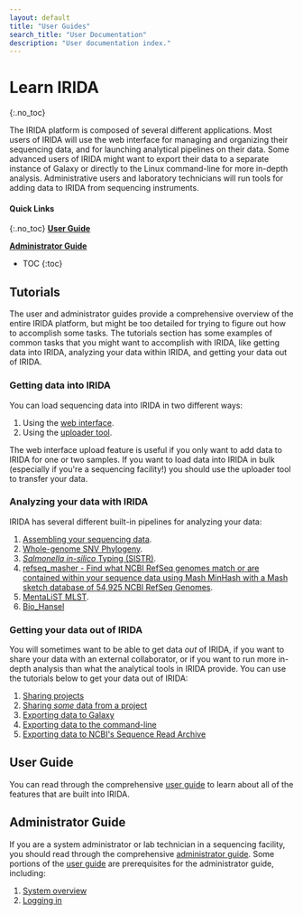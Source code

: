 ```yaml
---
layout: default
title: "User Guides"
search_title: "User Documentation"
description: "User documentation index."
---
```


Learn IRIDA
===========
{:.no_toc}

The IRIDA platform is composed of several different applications. Most users of IRIDA will use the web interface for managing and organizing their sequencing data, and for launching analytical pipelines on their data. Some advanced users of IRIDA might want to export their data to a separate instance of Galaxy or directly to the Linux command-line for more in-depth analysis. Administrative users and laboratory technicians will run tools for adding data to IRIDA from sequencing instruments.

#### Quick Links
{:.no_toc}
**[User Guide][user]**

**[Administrator Guide][admin]**

* TOC
{:toc}

Tutorials
---------

The user and administrator guides provide a comprehensive overview of the entire IRIDA platform, but might be too detailed for trying to figure out how to accomplish some tasks. The tutorials section has some examples of common tasks that you might want to accomplish with IRIDA, like getting data into IRIDA, analyzing your data within IRIDA, and getting your data out of IRIDA.

### Getting data into IRIDA

You can load sequencing data into IRIDA in two different ways:

1. Using the [web interface][web-upload].
2. Using the [uploader tool][uploader-tool].

The web interface upload feature is useful if you only want to add data to IRIDA for one or two samples. If you want to load data into IRIDA in bulk (especially if you're a sequencing facility!) you should use the uploader tool to transfer your data.

### Analyzing your data with IRIDA

IRIDA has several different built-in pipelines for analyzing your data:

1. [Assembling your sequencing data][assembly].
2. [Whole-genome SNV Phylogeny][snvphyl].
3. [*Salmonella in-silico* Typing (SISTR)][sistr].
4. [refseq_masher - Find what NCBI RefSeq genomes match or are contained within your sequence data using Mash MinHash with a Mash sketch database of 54,925 NCBI RefSeq Genomes][refseq_masher].
5. [MentaLiST MLST][mentalist].
6. [Bio_Hansel][biohansel]

### Getting your data out of IRIDA

You will sometimes want to be able to get data *out* of IRIDA, if you want to share your data with an external collaborator, or if you want to run more in-depth analysis than what the analytical tools in IRIDA provide. You can use the tutorials below to get your data out of IRIDA:

1. [Sharing projects][sharing]
2. [Sharing *some* data from a project][sharing-some]
3. [Exporting data to Galaxy][export-to-galaxy]
4. [Exporting data to the command-line][export-to-command-line]
4. [Exporting data to NCBI's Sequence Read Archive][export-to-ncbi]


User Guide
----------

You can read through the comprehensive [user guide][user] to learn about all of the features that are built into IRIDA.

Administrator Guide
-------------------

If you are a system administrator or lab technician in a sequencing facility, you should read through the comprehensive [administrator guide][admin]. Some portions of the [user guide][user] are prerequisites for the administrator guide, including:

1. [System overview][system-overview]
2. [Logging in][logging-in]


[user]: user/
[admin]: administrator/
[web-upload]: tutorials/web-upload/
[uploader-tool]: tutorials/uploader-tool/
[assembly]: tutorials/assembly/
[snvphyl]: tutorials/snvphyl/
[sistr]: tutorials/sistr/
[biohansel]: tutorials/bio_hansel/
[refseq_masher]: tutorials/refseq_masher/
[mentalist]: tutorials/mentalist/
[sharing]: tutorials/sharing/
[sharing-some]: tutorials/sharing-some/
[export-to-galaxy]: tutorials/export-to-galaxy/
[export-to-command-line]: tutorials/export-to-command-line/
[export-to-ncbi]: tutorials/export-to-ncbi/
[system-overview]: user/system-overview/
[logging-in]: user/login/
